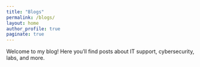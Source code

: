 ```yaml
---
title: "Blogs"
permalink: /blogs/
layout: home
author_profile: true
paginate: true
---
```


Welcome to my blog! Here you’ll find posts about IT support, cybersecurity, labs, and more.
